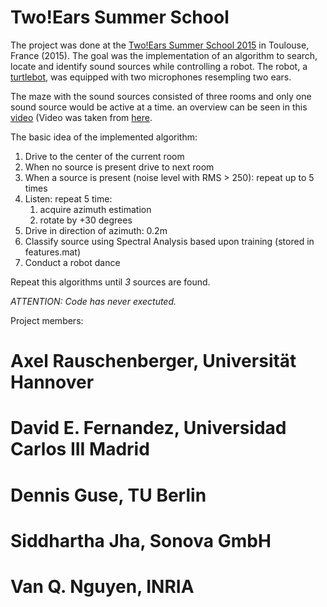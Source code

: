 Two!Ears Summer School
===
The project was done at the [Two!Ears Summer School 2015](http://twoears2015.sciencesconf.org/) in Toulouse, France (2015).
The goal was the implementation of an algorithm to search, locate and identify sound sources while controlling a robot.
The robot, a [turtlebot](http://www.turtlebot.com/), was equipped with two microphones resempling two ears.

The maze with the sound sources consisted of three rooms and only one sound source would be active at a time.
an overview can be seen in this [video](video-demo.mp4) (Video was taken from [here](http://twoears2015.sciencesconf.org/resource/page/id/27).

The basic idea of the implemented algorithm:

1. Drive to the center of the current room
2. When no source is present drive to next room
3. When a source is present (noise level with RMS > 250): repeat up to 5 times
  1. Listen: repeat 5 time: 
     1. acquire azimuth estimation
     2. rotate by +30 degrees
  2. Drive in direction of azimuth: 0.2m
4. Classify source using Spectral Analysis based upon training (stored in features.mat)
5. Conduct a robot dance

Repeat this algorithms until _3_ sources are found.

_ATTENTION: Code has never exectuted._

Project members:

# Axel Rauschenberger, Universität Hannover
# David E. Fernandez, Universidad Carlos III Madrid
# Dennis Guse, TU Berlin
# Siddhartha Jha, Sonova GmbH
# Van Q. Nguyen, INRIA
